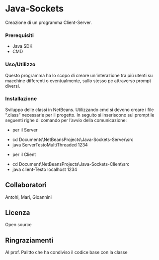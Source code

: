 
# Java-Sockets

Creazione di un programma Client-Server.

### Prerequisiti

* Java SDK 
* CMD

### Uso/Utilizzo

Questo programma ha lo scopo di creare un'interazione tra più utenti su macchine differenti o eventualmente, sullo stesso pc attraverso prompt diversi. 

### Installazione

Sviluppo delle classi in NetBeans. Utilizzando cmd si devono creare i file “.class” necessarie per il progetto. In seguito si inseriscono sul prompt le seguenti righe di comando per l’avvio della comunicazione:

* per il Server
 - cd Documents\NetBeansProjects\Java-Sockets-Server\src
 - java ServerTestoMultiThreaded 1234
* per il Client 
 - cd Document\NetBeansProjects\Java-Sockets-Client\src
 - java client-Testo localhost 1234 


## Collaboratori
 
Antohi, Mari, Gioannini

## Licenza

Open source

## Ringraziamenti

Al prof. Palitto che ha condiviso il codice base con la classe
